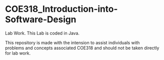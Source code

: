 # COE318_Introduction-into-Software-Design
Lab Work. This Lab is coded in Java. 

This repository is made with the intension to assist individuals with problems and concepts associated COE318 and should not be taken directly for lab work.
